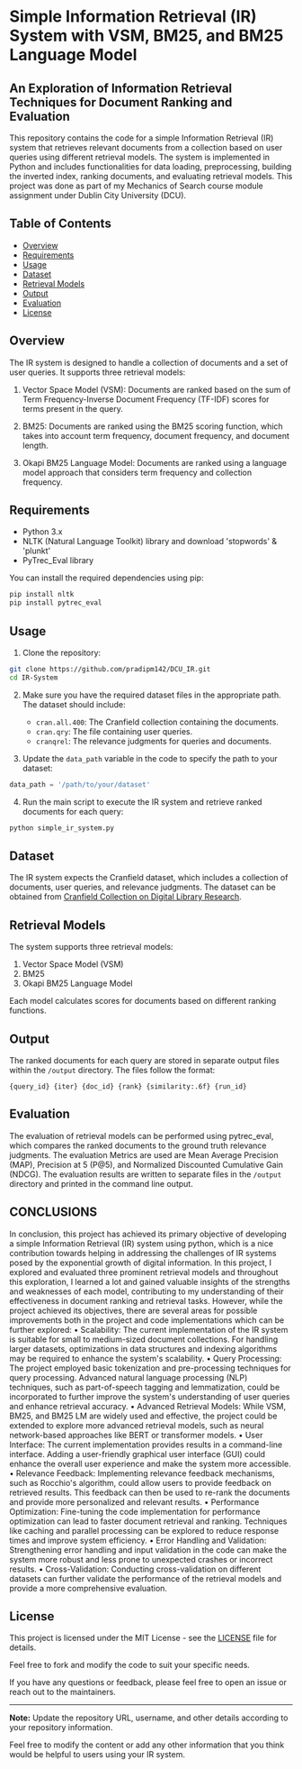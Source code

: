 # Simple Information Retrieval (IR) System with VSM, BM25, and BM25 Language Model
## An Exploration of Information Retrieval Techniques for Document Ranking and Evaluation 


This repository contains the code for a simple Information Retrieval (IR) system that retrieves relevant documents from a collection based on user queries using different retrieval models. The system is implemented in Python and includes functionalities for data loading, preprocessing, building the inverted index, ranking documents, and evaluating retrieval models. This project was done as part of my Mechanics of Search course module assignment under Dublin City University (DCU).

## Table of Contents

- [Overview](#overview)
- [Requirements](#requirements)
- [Usage](#usage)
- [Dataset](#dataset)
- [Retrieval Models](#retrieval-models)
- [Output](#output)
- [Evaluation](#evaluation)
- [License](#license)

## Overview

The IR system is designed to handle a collection of documents and a set of user queries. It supports three retrieval models:

1. Vector Space Model (VSM): Documents are ranked based on the sum of Term Frequency-Inverse Document Frequency (TF-IDF) scores for terms present in the query.

2. BM25: Documents are ranked using the BM25 scoring function, which takes into account term frequency, document frequency, and document length.

3. Okapi BM25 Language Model: Documents are ranked using a language model approach that considers term frequency and collection frequency.

## Requirements

- Python 3.x
- NLTK (Natural Language Toolkit) library and download 'stopwords' & 'plunkt'
- PyTrec_Eval library


You can install the required dependencies using pip:

```bash
pip install nltk
pip install pytrec_eval
```

## Usage

1. Clone the repository:

```bash
git clone https://github.com/pradipm142/DCU_IR.git
cd IR-System
```

2. Make sure you have the required dataset files in the appropriate path. The dataset should include:
   - `cran.all.400`: The Cranfield collection containing the documents.
   - `cran.qry`: The file containing user queries.
   - `cranqrel`: The relevance judgments for queries and documents.

3. Update the `data_path` variable in the code to specify the path to your dataset:

```python
data_path = '/path/to/your/dataset'
```

4. Run the main script to execute the IR system and retrieve ranked documents for each query:

```bash
python simple_ir_system.py
```

## Dataset

The IR system expects the Cranfield dataset, which includes a collection of documents, user queries, and relevance judgments. The dataset can be obtained from [Cranfield Collection on Digital Library Research](http://ir.dcs.gla.ac.uk/resources/test_collections/cran/).

## Retrieval Models

The system supports three retrieval models:
1. Vector Space Model (VSM)
2. BM25
3. Okapi BM25 Language Model

Each model calculates scores for documents based on different ranking functions.

## Output

The ranked documents for each query are stored in separate output files within the `/output` directory. The files follow the format:
```
{query_id} {iter} {doc_id} {rank} {similarity:.6f} {run_id}
```

## Evaluation

The evaluation of retrieval models can be performed using pytrec_eval, which compares the ranked documents to the ground truth relevance judgments. The evaluation Metrics are used are Mean Average Precision (MAP), Precision at 5 (P@5), and Normalized Discounted Cumulative Gain (NDCG). The evaluation results are written to separate files in the `/output` directory and printed in the command line output.

## CONCLUSIONS

In conclusion, this project has achieved its primary objective of developing a simple Information Retrieval (IR) system using python, which is a nice contribution towards helping in addressing the challenges of IR systems posed by the exponential growth of digital information. In this project, I explored and evaluated three prominent retrieval models and throughout this exploration, I learned a lot and gained valuable insights of the strengths and weaknesses of each model, contributing to my understanding of their effectiveness in document ranking and retrieval tasks.
However, while the project achieved its objectives, there are several areas for possible improvements both in the project and code implementations which can be further explored:
•	Scalability: The current implementation of the IR system is suitable for small to medium-sized document collections. For handling larger datasets, optimizations in data structures and indexing algorithms may be required to enhance the system's scalability.
•	Query Processing: The project employed basic tokenization and pre-processing techniques for query processing. Advanced natural language processing (NLP) techniques, such as part-of-speech tagging and lemmatization, could be incorporated to further improve the system's understanding of user queries and enhance retrieval accuracy.
•	Advanced Retrieval Models: While VSM, BM25, and BM25 LM are widely used and effective, the project could be extended to explore more advanced retrieval models, such as neural network-based approaches like BERT or transformer models.
•	User Interface: The current implementation provides results in a command-line interface. Adding a user-friendly graphical user interface (GUI) could enhance the overall user experience and make the system more accessible.
•	Relevance Feedback: Implementing relevance feedback mechanisms, such as Rocchio's algorithm, could allow users to provide feedback on retrieved results. This feedback can then be used to re-rank the documents and provide more personalized and relevant results.
•	Performance Optimization: Fine-tuning the code implementation for performance optimization can lead to faster document retrieval and ranking. Techniques like caching and parallel processing can be explored to reduce response times and improve system efficiency.
•	Error Handling and Validation: Strengthening error handling and input validation in the code can make the system more robust and less prone to unexpected crashes or incorrect results.
•	Cross-Validation: Conducting cross-validation on different datasets can further validate the performance of the retrieval models and provide a more comprehensive evaluation.


## License

This project is licensed under the MIT License - see the [LICENSE](LICENSE) file for details.

Feel free to fork and modify the code to suit your specific needs.

If you have any questions or feedback, please feel free to open an issue or reach out to the maintainers.

---

**Note:** Update the repository URL, username, and other details according to your repository information.

Feel free to modify the content or add any other information that you think would be helpful to users using your IR system.
